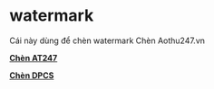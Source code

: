 # watermark
Cái này dùng để chèn watermark
Chèn Aothu247.vn

**[Chèn AT247](https://tienanhemho.github.io/watermark/watermark.html)**

**[Chèn DPCS](https://tienanhemho.github.io/watermark/watermarkDPCS.html)**

